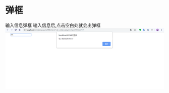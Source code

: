 # 弹框
输入信息弹框
输入信息后,点击空白处就会出弹框
![images](https://github.com/liuweigh/tankuang/blob/master/images/2019-09-09_165045.png)
